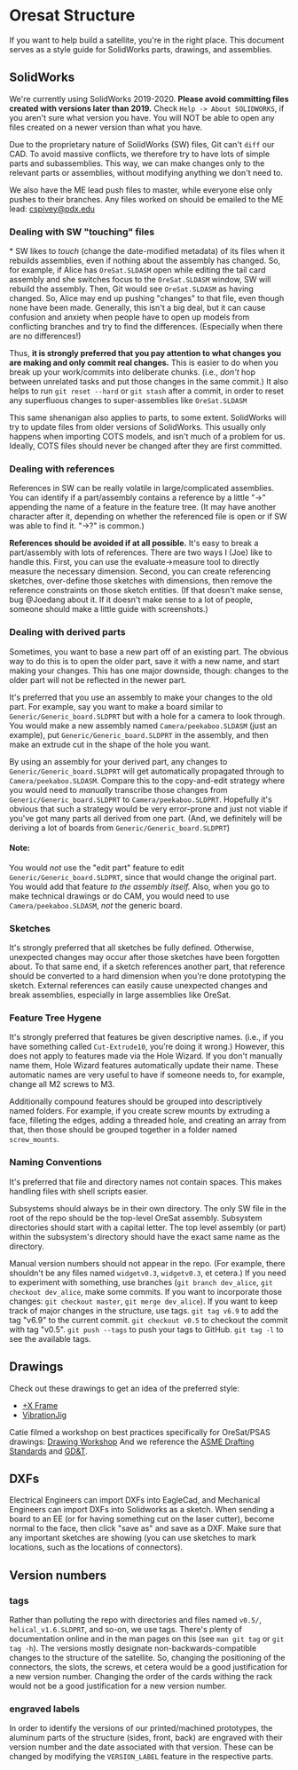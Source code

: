 # Oresat Structure
If you want to help build a satellite, you're in the right place. This document serves as a style guide for SolidWorks parts, drawings, and assemblies.

## SolidWorks
We're currently using SolidWorks 2019-2020.  __Please avoid committing files created with versions later than 2019.__ Check `Help -> About SOLIDWORKS`, if you aren't sure what version you have. You will NOT be able to open any files created on a newer version than what you have. 

Due to the proprietary nature of SolidWorks (SW) files, Git can't `diff` our CAD. 
To avoid massive conflicts, we therefore try to have lots of simple parts and subassemblies. This way, we can make changes only to the relevant parts or assemblies, without modifying anything we don't need to.

We also have the ME lead push files to master, while everyone else only pushes to their branches. Any files worked on should be emailed to the ME lead: cspivey@pdx.edu

### Dealing with SW "touching" files
\* SW likes to _touch_ (change the date-modified metadata) of its files when it rebuilds assemblies, even if nothing about the assembly has changed. 
So, for example, if Alice has `OreSat.SLDASM` open while editing the tail card assembly and she switches focus to the `OreSat.SLDASM` window, SW will rebuild the assembly. Then, Git would see `OreSat.SLDASM` as having changed. 
So, Alice may end up pushing "changes" to that file, even though none have been made. 
Generally, this isn't a big deal, but it can cause confusion and anxiety when people have to open up models from conflicting branches and try to find the differences. (Especially when there are no differences!)

Thus, __it is strongly preferred that you pay attention to what changes you are making and only commit real changes.__
This is easier to do when you break up your work/commits into deliberate chunks. (i.e., _don't_ hop between unrelated tasks and put those changes in the same commit.)
It also helps to run `git reset --hard` or `git stash` after a commit, in order to reset any superfluous changes to super-assemblies like `OreSat.SLDASM`

This same shenanigan also applies to parts, to some extent. SolidWorks will try to update files from older versions of SolidWorks. 
This usually only happens when importing COTS models, and isn't much of a problem for us. Ideally, COTS files should never be changed after they are first committed. 

### Dealing with references
References in SW can be really volatile in large/complicated assemblies. You can identify if a part/assembly contains a reference by a little "->" appending the name of a feature in the feature tree. (It may have another character after it, depending on whether the referenced file is open or if SW was able to find it. "->?" is common.)

__References should be avoided if at all possible.__ It's easy to break a part/assembly with lots of references.
There are two ways I (Joe) like to handle this. First, you can use the evaluate->measure tool to directly measure the necessary dimension. 
Second, you can create referencing sketches, over-define those sketches with dimensions, then remove the reference constraints on those sketch entities. 
(If that doesn't make sense, bug @Joedang about it. If it doesn't make sense to a lot of people, someone should make a little guide with screenshots.)

### Dealing with derived parts
Sometimes, you want to base a new part off of an existing part. The obvious way to do this is to open the older part, save it with a new name, and start making your changes. 
This has one major downside, though: changes to the older part will not be reflected in the newer part. 

It's preferred that you use an assembly to make your changes to the old part. 
For example, say you want to make a board similar to `Generic/Generic_board.SLDPRT` but with a hole for a camera to look through. You would make a new assembly named `Camera/peekaboo.SLDASM` (just an example), put `Generic/Generic_board.SLDPRT` in the assembly, and then make an extrude cut in the shape of the hole you want. 

By using an assembly for your derived part, any changes to `Generic/Generic_board.SLDPRT` will get automatically propagated through to `Camera/peekaboo.SLDASM`.
Compare this to the copy-and-edit strategy where you would need to _manually_ transcribe those changes from `Generic/Generic_board.SLDPRT` to `Camera/peekaboo.SLDPRT`. 
Hopefully it's obvious that such a strategy would be very error-prone and just not viable if you've got many parts all derived from one part. (And, we definitely will be deriving a lot of boards from `Generic/Generic_board.SLDPRT`)

#### Note:
You would _not_ use the "edit part" feature to edit `Generic/Generic_board.SLDPRT`, since that would change the original part. 
You would add that feature _to the assembly itself._
Also, when you go to make technical drawings or do CAM, you would need to use `Camera/peekaboo.SLDASM`, _not_ the generic board. 

### Sketches
It's strongly preferred that all sketches be fully defined. Otherwise, unexpected changes may occur after those sketches have been forgotten about. 
To that same end, if a sketch references another part, that reference should be converted to a hard dimension when you're done prototyping the sketch. 
External references can easily cause unexpected changes and break assemblies, especially in large assemblies like OreSat. 

### Feature Tree Hygene
It's strongly preferred that features be given descriptive names. (i.e., if you have something called `Cut-Extrude10`, you're doing it wrong.) 
However, this does not apply to features made via the Hole Wizard. If you don't manually name them, Hole Wizard features automatically update their name.
These automatic names are very useful to have if someone needs to, for example, change all M2 screws to M3. 

Additionally compound features should be grouped into descriptively named folders. For example, if you create screw mounts by extruding a face, filleting the edges, adding a threaded hole, and creating an array from that, then those should be grouped together in a folder named `screw_mounts`.

### Naming Conventions
It's preferred that file and directory names not contain spaces. This makes handling files with shell scripts easier.

Subsystems should always be in their own directory. The only SW file in the root of the repo should be the top-level OreSat assembly. Subsystem directories should start with a capital letter. The top level assembly (or part) within the subsystem's directory should have the exact same name as the directory.

Manual version numbers should not appear in the repo. (For example, there shouldn't be any files named `widgetv0.3`, `widgetv0.3`, et cetera.) If you need to experiment with something, use branches (`git branch dev_alice`, `git checkout dev_alice`, make some commits. If you want to incorporate those changes: `git checkout master`, `git merge dev_alice`).
If you want to keep track of major changes in the structure, use tags. `git tag v6.9` to add the tag "v6.9" to the current commit. `git checkout v0.5` to checkout the commit with tag "v0.5". `git push --tags` to push your tags to GitHub. `git tag -l` to see the available tags.

## Drawings
Check out these drawings to get an idea of the preferred style:  
- [+X Frame](/Frames/build/+X_Frame.pdf)
- [VibrationJig](/VibrationJig/OreSat%20Vibration%20Fixture%20XY%20axis.PDF)

Catie filmed a workshop on best practices specifically for OreSat/PSAS drawings:
[Drawing Workshop](https://www.youtube.com/watch?v=2atN_Xnmx9k)
And we reference the [ASME Drafting Standards](https://www.asme.org/codes-standards/find-codes-standards/y14-100-engineering-drawing-practices) and [GD&T](https://www.gdandtbasics.com/gdt-symbols/).

## DXFs
Electrical Engineers can import DXFs into EagleCad, and Mechanical Engineers can import DXFs into Solidworks as a sketch. When sending a board to an EE (or for having something cut on the laser cutter), become normal to the face, then click "save as" and save as a DXF. Make sure that any important sketches are showing (you can use sketches to mark locations, such as the locations of connectors).

## Version numbers
### tags
Rather than polluting the repo with directories and files named `v0.5/`, `helical_v1.6.SLDPRT`, and so-on, we use tags. There's plenty of documentation online and in the man pages on this (see `man git tag` or `git tag -h`). 
The versions mostly designate non-backwards-compatible changes to the structure of the satellite. 
So, changing the positioning of the connectors, the slots, the screws, et cetera would be a good justification for a new version number. 
Changing the order of the cards withing the rack would not be a good justification for a new version number. 

### engraved labels
In order to identify the versions of our printed/machined prototypes, the aluminum parts of the structure (sides, front, back) are engraved with their version number and the date associated with that version. These can be changed by modifying the `VERSION_LABEL` feature in the respective parts.
